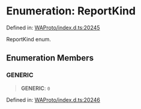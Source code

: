 # Enumeration: ReportKind

Defined in: [WAProto/index.d.ts:20245](https://github.com/Fokusdotid/bail/blob/99acc683da8779d62a0509bb4108fdb35cb2b061/WAProto/index.d.ts#L20245)

ReportKind enum.

## Enumeration Members

### GENERIC

> **GENERIC**: `0`

Defined in: [WAProto/index.d.ts:20246](https://github.com/Fokusdotid/bail/blob/99acc683da8779d62a0509bb4108fdb35cb2b061/WAProto/index.d.ts#L20246)
